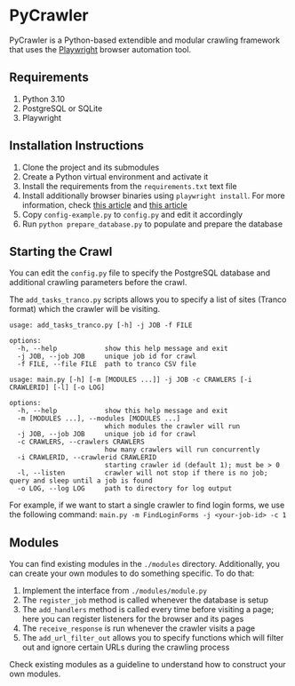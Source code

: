 # PyCrawler

PyCrawler is a Python-based extendible and modular crawling framework that uses the [Playwright](https://playwright.dev/) browser automation tool.

## Requirements
1. Python 3.10
2. PostgreSQL or SQLite
3. Playwright

## Installation Instructions
1. Clone the project and its submodules
2. Create a Python virtual environment and activate it
3. Install the requirements from the `requirements.txt` text file
4. Install additionally browser binaries using `playwright install`. For more information, check [this article](https://playwright.dev/python/docs/intro) and [this article](https://playwright.dev/python/docs/browsers)
5. Copy `config-example.py` to `config.py` and edit it accordingly
6. Run `python prepare_database.py` to populate and prepare the database

## Starting the Crawl
You can edit the `config.py` file to specify the PostgreSQL database and additional crawling parameters before the crawl.

The `add_tasks_tranco.py` scripts allows you to specify a list of sites (Tranco format) which the crawler will be visiting.

```
usage: add_tasks_tranco.py [-h] -j JOB -f FILE

options:
  -h, --help            show this help message and exit
  -j JOB, --job JOB     unique job id for crawl
  -f FILE, --file FILE  path to tranco CSV file
```

```
usage: main.py [-h] [-m [MODULES ...]] -j JOB -c CRAWLERS [-i CRAWLERID] [-l] [-o LOG]

options:
  -h, --help            show this help message and exit
  -m [MODULES ...], --modules [MODULES ...]
                        which modules the crawler will run
  -j JOB, --job JOB     unique job id for crawl
  -c CRAWLERS, --crawlers CRAWLERS
                        how many crawlers will run concurrently
  -i CRAWLERID, --crawlerid CRAWLERID
                        starting crawler id (default 1); must be > 0
  -l, --listen          crawler will not stop if there is no job; query and sleep until a job is found
  -o LOG, --log LOG     path to directory for log output
```

For example, if we want to start a single crawler to find login forms, we use the following command:
`main.py -m FindLoginForms -j <your-job-id> -c 1`

## Modules
You can find existing modules in the `./modules` directory. Additionally, you can create your own modules to do something specific. To do that:
1. Implement the interface from `./modules/module.py`
2. The `register_job` method is called whenever the database is setup
3. The `add_handlers` method is called every time before visiting a page; here you can register listeners for the browser and its pages
4. The `receive_response` is run whenever the crawler visits a page
5. The `add_url_filter_out` allows you to specify functions which will filter out and ignore certain URLs during the crawling process

Check existing modules as a guideline to understand how to construct your own modules.
